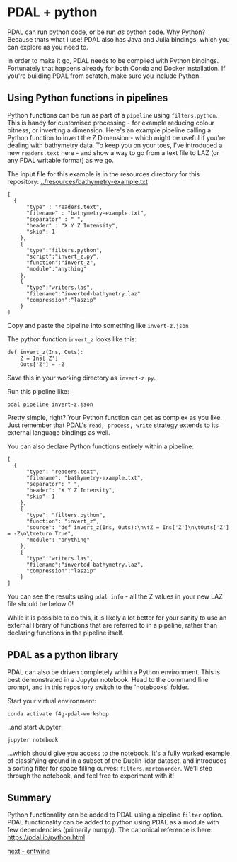 # PDAL + python

PDAL can run python code, or be run *as* python code. Why Python? Because thats what I use! PDAL also has Java and Julia bindings, which you can explore as you need to.

In order to make it go, PDAL needs to be compiled with Python bindings. Fortunately that happens already for both Conda and Docker installation. If you're building PDAL from scratch, make sure you include Python.

## Using Python functions in pipelines

Python functions can be run as part of a `pipeline` using `filters.python`. This is handy for customised processing - for example reducing colour bitness, or inverting a dimension. Here's an example pipeline calling a Python function to invert the Z Dimension - which might be useful if you're dealing with bathymetry data. To keep you on your toes, I've introduced a new `readers.text` here - and show a way to go from a text file to LAZ (or any PDAL writable format) as we go.

The input file for this example is in the resources directory for this repository: [../resources/bathymetry-example.txt](../resources/bathymetry-example.txt)

```
[
  {
      "type" : "readers.text",
      "filename" : "bathymetry-example.txt",
      "separator" : " ",
      "header" : "X Y Z Intensity",
      "skip": 1
    },
    {
      "type":"filters.python",
      "script":"invert_z.py",
      "function":"invert_z",
      "module":"anything"
    },
    {
      "type":"writers.las",
      "filename":"inverted-bathymetry.laz"
      "compression":"laszip"
    }
]
```

Copy and paste the pipeline into something like `invert-z.json`

The python function `invert_z` looks like this:

```
def invert_z(Ins, Outs):
    Z = Ins['Z']
    Outs['Z'] = -Z
```

Save this in your working directory as `invert-z.py`.

Run this pipeline like:

`pdal pipeline invert-z.json`

Pretty simple, right? Your Python function can get as complex as you like. Just remember that PDAL's `read, process, write` strategy extends to its external language bindings as well.

You can also declare Python functions entirely within a pipeline:
```
[
  {
      "type": "readers.text",
      "filename": "bathymetry-example.txt",
      "separator": " ",
      "header": "X Y Z Intensity",
      "skip": 1
    },
    {
      "type": "filters.python",
      "function": "invert_z",
      "source": "def invert_z(Ins, Outs):\n\tZ = Ins['Z']\n\tOuts['Z'] = -Z\n\treturn True",
      "module": "anything"
    },
    {
      "type":"writers.las",
      "filename":"inverted-bathymetry.laz",
      "compression":"laszip"
    }
]
```

You can see the results using `pdal info` - all the Z values in your new LAZ file should be below 0!

While it is possible to do this, it is likely a lot better for your sanity to use an external library of functions that are referred to in a pipeline, rather than declaring functions in the pipeline itself.

## PDAL as a python library

PDAL can also be driven completely within a Python environment. This is best demonstrated in a Jupyter notebook. Head to the command line prompt, and in this repository switch to the 'notebooks' folder.

Start your virtual environment:

`conda activate f4g-pdal-workshop`

..and start Jupyter:

`jupyter notebook`

...which should give you access to [the notebook](../notebooks/PDAL-python.ipynb). It's a fully worked example of classifying ground in a subset of the Dublin lidar dataset, and introduces a sorting filter for space filling curves: `filters.mortonorder`. We'll step through  the notebook, and feel free to experiment with it!

## Summary

Python functionality can be added to PDAL using a pipeline `filter` option. PDAL functionality can be added to python using PDAL as a module with few dependencies (primarily numpy). The canonical reference is here: https://pdal.io/python.html

[next - entwine](5-entwine.md)
